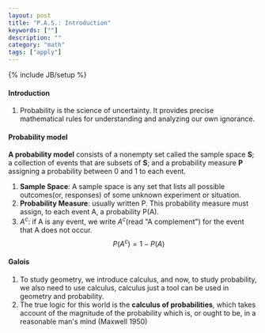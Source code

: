 ```yaml
---
layout: post
title: "P.A.S.: Introduction"
keywords: [""]
description: ""
category: "math"
tags: ["apply"]
---
```

{% include JB/setup %}

#### Introduction
1. Probability is the science of uncertainty. It provides precise mathematical
   rules for understanding and analyzing our own ignorance.

#### Probability model
**A probability model** consists of a nonempty set called the sample space
**S**; a collection of events that are subsets of **S**; and a probability
measure **P** assigning a probability between 0 and 1 to each event. 

1. **Sample Space**: A sample space is any set that lists all possible outcomes(or, responses) of
   some unknown experiment or situation.
2. **Probability Measure**: usually written P. This probability measure must
   assign, to each event A, a probability P(A).
3. $A^c$: if A is any event, we write $A^c$(read "A complement") for the event
   that A does not occur.
   $$
   P(A^c)=1-P(A)
   $$



#### Galois
1. To study geometry, we introduce calculus, and now, to study probability, we
   also need to use calculus, calculus just a tool can be used in geometry and
   probability.
2. The true logic for this world is the **calculus of probabilities**, which takes
   account of the magnitude of the probability which is, or ought to be, in a
   reasonable man's mind (Maxwell 1950)

